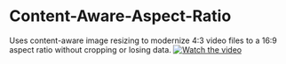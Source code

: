 # Content-Aware-Aspect-Ratio

Uses content-aware image resizing to modernize 4:3 video files to a 16:9 aspect ratio without cropping or losing data.
[![Watch the video](https://img.youtube.com/vi/Ja24xjEEhcs/0.jpg)](https://youtu.be/Ja24xjEEhcs)

